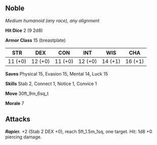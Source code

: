 ## Noble

*Medium humanoid (any race), any alignment*

**Hit Dice** 2 (9 2d8)

**Armor Class** 15 (breastplate)

| STR     | DEX     | CON     | INT     | WIS     | CHA     |
|---------|---------|---------|---------|---------|---------|
| 11 (+0) | 12 (+0) | 11 (+0) | 12 (+0) | 14 (+1) | 16 (+1) |

**Saves** Physical 15, Evasion 15, Mental 14, Luck 15

**Skills** Stab 2, Connect 1, Notice 1, Convice 1

**Move** 30ft_9m_6sq_t

**Morale** 7

## Attacks

***Rapier.*** +2 (Stab 2 DEX +0), reach 5ft_1.5m_1sq, one target. Hit: 1d8 +0 piercing damage.

